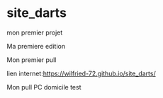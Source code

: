 # site_darts
mon premier projet

Ma premiere edition

Mon premier pull 

lien internet:https://wilfried-72.github.io/site_darts/

Mon pull PC domicile test
